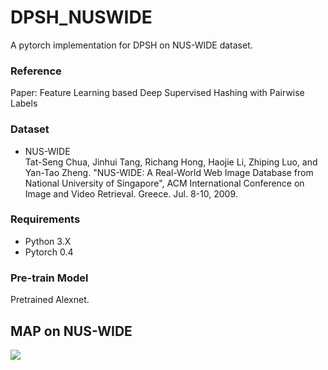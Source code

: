 # DPSH_NUSWIDE
A pytorch implementation for DPSH on NUS-WIDE dataset.

### Reference
 Paper: Feature Learning based Deep Supervised Hashing with Pairwise Labels

### Dataset
 * NUS-WIDE <br>
  Tat-Seng Chua, Jinhui Tang, Richang Hong, Haojie Li, Zhiping Luo, and Yan-Tao Zheng. "NUS-WIDE: A Real-World Web Image Database from National University of Singapore", ACM International Conference on Image and Video Retrieval. Greece. Jul. 8-10, 2009. 

### Requirements
 * Python 3.X <br>
 * Pytorch 0.4
 
### Pre-train Model
 Pretrained Alexnet.

## MAP on NUS-WIDE
 ![](https://https://https://github.com/La-ji/DPSH_NUSWIDE/tree/master/result/result.png)
